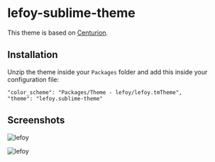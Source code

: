 lefoy-sublime-theme
===================

This theme is based on [Centurion](https://github.com/allanhortle/Centurion).

## Installation

Unzip the theme inside your `Packages` folder and add this inside your configuration file:

    "color_scheme": "Packages/Theme - lefoy/lefoy.tmTheme",
    "theme": "lefoy.sublime-theme"

## Screenshots

![lefoy](http://i.imgur.com/j0r26Is.png)

![lefoy](http://i.imgur.com/EvIL3Ju.png)